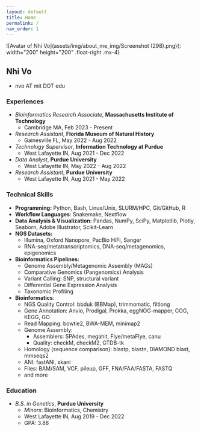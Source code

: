 ```yaml
---
layout: default
title: Home
permalink: /
nav_order: 1
---
```

![Avatar of Nhi Vo](assets/img/about_me_img/Screenshot (298).png){: width="200" height="200" .float-right .mx-4}   

## **Nhi Vo**  
- nvo AT mit DOT edu  

### Experiences
- *Bioinformatics Research Associate*, **Massachusetts Institute of Technology**  
    - Cambridge MA, Feb 2023 - Present  
- *Research Assistant*, **Florida Museum of Natural History**  
    - Gainesville FL, May 2022 - Aug 2022   
- *Technology Supervisor*, **Information Technology at Purdue**  
    - West Lafayette IN, Aug 2021 - Dec 2022  
- *Data Analyst*, **Purdue University**  
    - West Lafayette IN, May 2022 - Aug 2022   
- *Research Assistant*, **Purdue University**  
    - West Lafayette IN, Aug 2021 - May 2022   

### Technical Skills
- **Programming:** Python, Bash, Linux/Unix, SLURM/HPC, Git/GitHub, R
- **Workflow Languages**: Snakemake, Nextflow 
- **Data Analysis & Visualization:** Pandas, NumPy, SciPy, Matplotlib, Plotly, Seaborn, Adobe Illustrator, Scikit-Learn  
- **NGS Datasets:** 
    - Illumina, Oxford Nanopore, PacBio HiFi, Sanger
    - RNA-seq/metatranscriptomics, DNA-seq/metagenomics, epigenomics
- **Bioinformatics Pipelines:** 
    - Genome Assembly/Metagenomic Assembly (MAGs)
    - Comparative Genomics (Pangenomics) Analysis 
    - Variant Calling: SNP, structural variant 
    - Differential Gene Expression Analysis  
    - Taxonomic Profiling 
- **Bioinformatics**:  
    - NGS Quality Control: bbduk (BBMap), trimmomatic, filtlong
    - Gene Annotation: Anvio, Prodigal, Prokka, eggNOG-mapper, COG, KEGG, GO
    - Read Mapping: bowtie2, BWA-MEM, minimap2
    - Genome Assembly: 
        - Assemblers: SPAdes, megahit, Flye/metaFlye, canu
        - Quality: checkM, checkM2, GTDB-tk
    - Homology (sequence comparison): blastp, blastn, DIAMOND blast, mmseqs2
    - ANI: fastANI, skani
    - Files: BAM/SAM, VCF, pileup, GFF, FNA/FAA/FASTA, FASTQ
    - and more

### Education 
- *B.S. in Genetics*, **Purdue University**  
    - *Minors*: Bioinformatics, Chemistry  
    - West Lafayette IN, Aug 2019 - Dec 2022  
    - GPA: 3.88  

